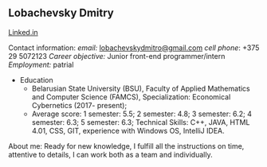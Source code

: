 ## Lobachevsky Dmitry

[Linked.in](https://www.linkedin.com/feed/?trk=onboarding-landing)

Contact information:
*email:* lobachevskydmitro@gmail.com 
*cell phone*: +375 29 5072123
*Career objective:* Junior front-end programmer/intern
*Employment:* patrial

* Education 
  * Belarusian State University (BSU), Faculty of Applied Mathematics and Computer Science (FAMCS), Specialization: Economical Cybernetics (2017- present);
  * Average score: 1 semester: 5.5; 2 semester: 4.8; 3 semester: 6.2; 4 semester: 6.3; 5 semester: 6.3;
Technical Skills:
C++, JAVA, HTML 4.01, CSS, GIT, experience with Windows OS, IntelliJ IDEA.
 
About me:
Ready for new knowledge, I fulfill all the instructions on time, attentive to details, I can work both as a team and individually.
